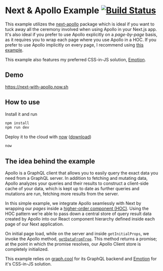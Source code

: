 # Next & Apollo Example [![Build Status](https://travis-ci.org/adamsoffer/next-apollo-example.svg?branch=master)](https://travis-ci.org/adamsoffer/next-apollo-example)

This example utilizes the [next-apollo](https://www.npmjs.com/package/next-apollo) package which is ideal if you want to tuck away all the ceremony involved when using Apollo in your Next.js app. It's also ideal if you prefer to use Apollo explicitly on a _page-by-page_ basis, as it requires you to wrap each page where you use Apollo in a HOC. If you prefer to use Apollo implicitly on every page, I recommend using [this example](https://github.com/zeit/next.js/tree/master/examples/with-apollo).

This example also features my preferred CSS-in-JS solution, [Emotion](https://emotion.sh/).


## Demo
https://next-with-apollo.now.sh

## How to use
Install it and run

```bash
npm install
npm run dev
```

Deploy it to the cloud with [now](https://zeit.co/now) ([download](https://zeit.co/download))

```bash
now
```

## The idea behind the example
Apollo is a GraphQL client that allows you to easily query the exact data you need from a GraphQL server. In addition to fetching and mutating data, Apollo analyzes your queries and their results to construct a client-side cache of your data, which is kept up to date as further queries and mutations are run, fetching more results from the server.

In this simple example, we integrate Apollo seamlessly with Next by wrapping our *pages* inside a [higher-order component (HOC)](https://facebook.github.io/react/docs/higher-order-components.html). Using the HOC pattern we're able to pass down a central store of query result data created by Apollo into our React component hierarchy defined inside each page of our Next application.

On initial page load, while on the server and inside `getInitialProps`, we invoke the Apollo method,  [`getDataFromTree`](http://dev.apollodata.com/react/server-side-rendering.html#getDataFromTree). This method returns a promise; at the point in which the promise resolves, our Apollo Client store is completely initialized.

This example relies on [graph.cool](http://graph.cool) for its GraphQL backend and [Emotion](https://emotion.sh/) for it's CSS-in-JS solution.

